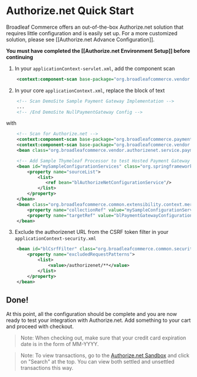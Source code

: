 # Authorize.net Quick Start

Broadleaf Commerce offers an out-of-the-box Authorize.net solution that requires little configuration and is easily set up. For a more customized solution, please see [[Authorize.net Advance Configuration]].

**You must have completed the [[Authorize.net Environment Setup]] before continuing**

1. In your `applicationContext-servlet.xml`, add the component scan

```xml
    <context:component-scan base-package="org.broadleafcommerce.vendor.authorizenet"/>
```

2. In your core `applicationContext.xml`, replace the block of text

```xml
    <!-- Scan DemoSite Sample Payment Gateway Implementation -->
    ...
    <!-- /End DemoSite NullPaymentGateway Config -->
```

with

```xml
    <!-- Scan for Authorize.net -->
    <context:component-scan base-package="org.broadleafcommerce.payment.service.gateway"/>
    <context:component-scan base-package="org.broadleafcommerce.vendor.authorizenet"/>
    <bean class="org.broadleafcommerce.vendor.authorizenet.service.payment.AuthorizeNetGatewayType"/>

    <!-- Add Sample Thymeleaf Processor to test Hosted Payment Gateway (e.g. PayPal Express Flow) -->
    <bean id="mySampleConfigurationServices" class="org.springframework.beans.factory.config.ListFactoryBean">
        <property name="sourceList">
            <list>
               <ref bean="blAuthorizeNetConfigurationService"/>
            </list>
        </property>
    </bean>
    <bean class="org.broadleafcommerce.common.extensibility.context.merge.LateStageMergeBeanPostProcessor">
        <property name="collectionRef" value="mySampleConfigurationServices"/>
        <property name="targetRef" value="blPaymentGatewayConfigurationServices"/>
    </bean>
```

3. Exclude the authorizenet URL from the CSRF token filter in your `applicationContext-security.xml`

```xml
    <bean id="blCsrfFilter" class="org.broadleafcommerce.common.security.handler.CsrfFilter" >
        <property name="excludedRequestPatterns">
            <list>
                <value>/authorizenet/**</value>
            </list>
        </property>
    </bean>
```

## Done!
At this point, all the configuration should be complete and you are now ready to test your integration with Authorize.net. Add something to your cart and proceed with checkout.

> Note: When checking out, make sure that your credit card expiration date is in the form of MM-YYYY.

> Note: To view transactions, go to the [Authorize.net Sandbox](https://sandbox.authorize.net/) and click on "Search" at the top.  You can view both settled and unsettled transactions this way.
